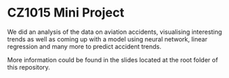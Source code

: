 # CZ1015 Mini Project
We did an analysis of the data on aviation accidents, visualising interesting trends as well as coming up with a model using neural network, linear regression and many more to predict accident trends.

More information could be found in the slides located at the root folder of this repository.
